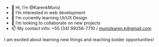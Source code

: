 - 👋 Hi, I’m @KarenkMuniz
- 👀 I’m interested in web development
- 🌱 I’m currently learning UI/UX Design
- 💞️ I’m looking to collaborate on new projects
- 📫 My contact info: +55 (34) 99256-7710 / munizkaren.k@gmail.com

I am excited about learning new things and reaching bolder opportunities!
